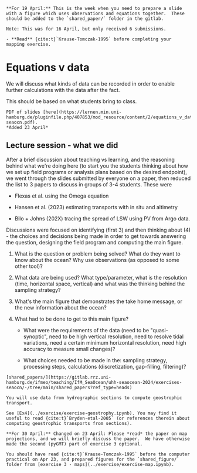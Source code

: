 
```{admonition} Preparation (before class)
**For 19 April:** This is the week when you need to prepare a slide with a figure which uses observations and equations together.  These should be added to the `shared_paper/` folder in the gitlab. 

Note: This was for 16 April, but only received 6 submissions.
```

```{admonition} Preparation (before computer practical)
- **Read** {cite:t}`Krause-Tomczak-1995` before completing your mapping exercise.
```

# Equations v data

We will discuss what kinds of data can be recorded in order to enable further calculations with the data after the fact.

This should be based on what students bring to class.

```{margin} Moodle link
PDF of slides [here](https://lernen.min.uni-hamburg.de/pluginfile.php/407853/mod_resource/content/2/equations_v_data-seaocn.pdf). 
*Added 23 April*
```

## Lecture session - what we did

After a brief discussion about teaching vs learning, and the reasoning behind what we're doing here (to start you the students thinking about how we set up field programs or analysis plans based on the desired endpoint), we went through the slides submitted by everyone on a paper, then reduced the list to 3 papers to discuss in groups of 3-4 students.  These were

- Flexas et al. using the Omega equation

- Hansen et al. (2023) estimating transports with in situ and altimetry

- Bilo + Johns (202X) tracing the spread of LSW  using PV from Argo data.

Discussions were focused on identifying (first 3) and then thinking about (4) - the choices and decisions being made in order to get towards answering the question, designing the field program and computing the main figure.

1. What is the question or problem being solved?  What do they want to know about the ocean?  Why use observations (as opposed to some other tool)?

2. What data are being used?  What type/parameter, what is the resolution (time, horizontal space, vertical) and what was the thinking behind the sampling strategy?

3. What's the main figure that demonstrates the take home message, or the new information about the ocean?

4. What had to be done to get to this main figure?  

    - What were the requirements of the data (need to be "quasi-synoptic", need to be high vertical resolution, need to resolve tidal variations, need a certain minimum horizontal resolution, need high accuracy to measure small changes)?

    - What choices needed to be made in the: sampling strategy, processing steps, calculations (discretization, gap-filling, filtering)?

```{margin} Gitlab link
[shared_papers/](https://gitlab.rrz.uni-hamburg.de/ifmeo/teaching/IfM_SeaOcean/uhh-seaocean-2024/exercises-seaocn/-/tree/main/shared_papers?ref_type=heads)
```

```{admonition} Lab topic - Transport 
You will use data from hydrographic sections to compute geostrophic transport.  

See [Ex4](../exercise/exercise-geostrophy.ipynb). You may find it useful to read {cite:t}`Bryden-etal-2005` (or references therein about computing geostrophic transports from sections).
```

```{warning} 
**For 30 April:** Changed on 23 April: Please *read* the paper on map projections, and we will briefly discuss the paper.  We have otherwise made the second (pyGMT) part of exercise 3 optional.  

You should have read {cite:t}`Krause-Tomczak-1995` before the computer practical on Apr 23, and prepared figures for the `shared_figure/` folder from [exercise 3 - maps](../exercise/exercise-map.ipynb).
```

